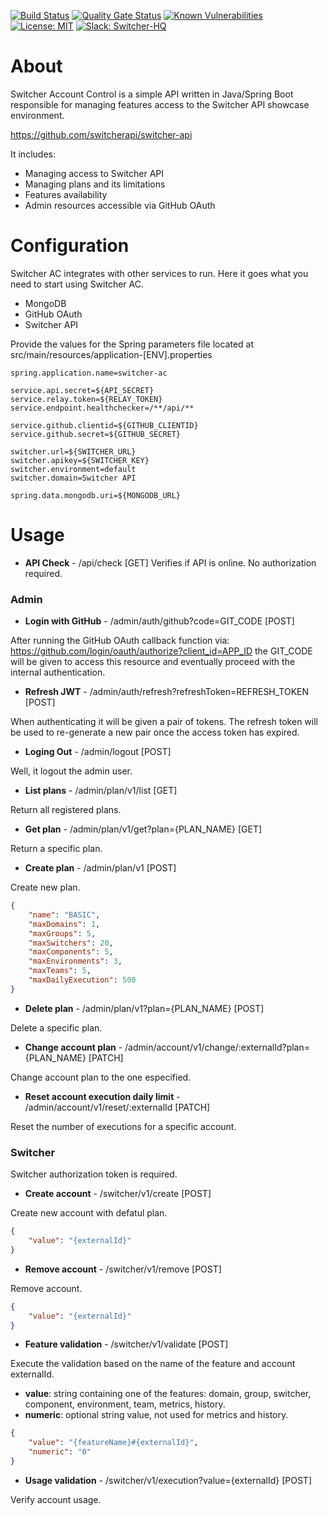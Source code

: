 [![Build Status](https://travis-ci.com/switcherapi/switcher-ac.svg?branch=master)](https://travis-ci.com/switcherapi/switcher-ac)
[![Quality Gate Status](https://sonarcloud.io/api/project_badges/measure?project=switcherapi_switcher-ac&metric=alert_status)](https://sonarcloud.io/dashboard?id=switcherapi_switcher-ac)
[![Known Vulnerabilities](https://snyk.io/test/github/petruki/switcher-ac/badge.svg?targetFile=pom.xml)](https://snyk.io/test/github/petruki/switcher-ac?targetFile=pom.xml)
[![License: MIT](https://img.shields.io/badge/License-MIT-yellow.svg)](https://opensource.org/licenses/MIT)
[![Slack: Switcher-HQ](https://img.shields.io/badge/slack-@switcher/hq-blue.svg?logo=slack)](https://switcher-hq.slack.com/)

# About
Switcher Account Control is a simple API written in Java/Spring Boot responsible for managing features access to the Switcher API showcase environment.

https://github.com/switcherapi/switcher-api

It includes:
- Managing access to Switcher API
- Managing plans and its limitations
- Features availability
- Admin resources accessible via GitHub OAuth

# Configuration
Switcher AC integrates with other services to run. 
Here it goes what you need to start using Switcher AC.

- MongoDB
- GitHub OAuth
- Switcher API

Provide the values for the Spring parameters file located at src/main/resources/application-[ENV].properties
```
spring.application.name=switcher-ac

service.api.secret=${API_SECRET}
service.relay.token=${RELAY_TOKEN}
service.endpoint.healthchecker=/**/api/**

service.github.clientid=${GITHUB_CLIENTID}
service.github.secret=${GITHUB_SECRET}

switcher.url=${SWITCHER_URL}
switcher.apikey=${SWITCHER_KEY}
switcher.environment=default
switcher.domain=Switcher API

spring.data.mongodb.uri=${MONGODB_URL}
```

# Usage

- **API Check** - /api/check [GET]
Verifies if API is online.
No authorization required.

### Admin
- **Login with GitHub** - /admin/auth/github?code=GIT_CODE [POST]

After running the GitHub OAuth callback function via: https://github.com/login/oauth/authorize?client_id=APP_ID
the GIT_CODE will be given to access this resource and eventually proceed with the internal authentication.

- **Refresh JWT** - /admin/auth/refresh?refreshToken=REFRESH_TOKEN [POST]

When authenticating it will be given a pair of tokens. The refresh token will be used to re-generate a new pair once the access token has expired.

- **Loging Out** - /admin/logout [POST]

Well, it logout the admin user.

- **List plans** - /admin/plan/v1/list [GET]

Return all registered plans.

- **Get plan** - /admin/plan/v1/get?plan={PLAN_NAME} [GET]

Return a specific plan.

- **Create plan** - /admin/plan/v1 [POST]

Create new plan.
```json
{
    "name": "BASIC",
    "maxDomains": 1,
    "maxGroups": 5,
    "maxSwitchers": 20,
    "maxComponents": 5,
    "maxEnvironments": 3,
    "maxTeams": 5,
    "maxDailyExecution": 500
}
```

- **Delete plan** - /admin/plan/v1?plan={PLAN_NAME} [POST]

Delete a specific plan.

- **Change account plan** - /admin/account/v1/change/:externalId?plan={PLAN_NAME} [PATCH]

Change account plan to the one especified.

- **Reset account execution daily limit** - /admin/account/v1/reset/:externalId [PATCH]

Reset the number of executions for a specific account.

### Switcher
Switcher authorization token is required.

- **Create account** - /switcher/v1/create [POST]

Create new account with defatul plan.
```json
{
    "value": "{externalId}"
}
```

- **Remove account** - /switcher/v1/remove [POST]

Remove account.
```json
{
    "value": "{externalId}"
}
```

- **Feature validation** - /switcher/v1/validate [POST]

Execute the validation based on the name of the feature and account externalId.
  - **value**: string containing one of the features: domain, group, switcher, component, environment, team, metrics, history.
  - **numeric**: optional string value, not used for metrics and history.
```json
{
    "value": "{featureName}#{externalId}",
    "numeric": "0"
}
```

- **Usage validation** - /switcher/v1/execution?value={externalId} [POST]

Verify account usage.